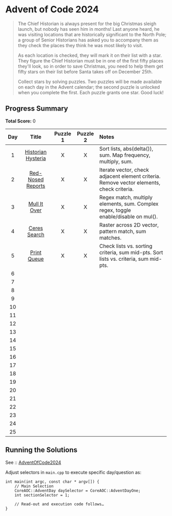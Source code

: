 # Advent of Code 2024

> The Chief Historian is always present for the big Christmas sleigh launch, but nobody has seen him in months! Last anyone heard, he was visiting locations that are historically significant to the North Pole; a group of Senior Historians has asked you to accompany them as they check the places they think he was most likely to visit.
>
> As each location is checked, they will mark it on their list with a star. They figure the Chief Historian must be in one of the first fifty places they'll look, so in order to save Christmas, you need to help them get fifty stars on their list before Santa takes off on December 25th.
>
> Collect stars by solving puzzles. Two puzzles will be made available on each day in the Advent calendar; the second puzzle is unlocked when you complete the first. Each puzzle grants one star. Good luck!

## Progress Summary

**Total Score:** 0

|  Day  |                          Title                          | Puzzle 1 | Puzzle 2 | Notes                                                                                    |
| :---: | :-----------------------------------------------------: | :------: | :------: | :--------------------------------------------------------------------------------------- |
|   1   | [Historian Hysteria](./AdventOfCode2024/Day1/README.md) |    X     |    X     | Sort lists, abs(delta()), sum. Map frequency, multiply, sum.                             |
|   2   | [Red-Nosed Reports](./AdventOfCode2024/Day2/README.md)  |    X     |    X     | Iterate vector, check adjacent element criteria. Remove vector elements, check criteria. |
|   3   |    [Mull It Over](./AdventOfCode2024/Day3/README.md)    |    X     |    X     | Regex match, multiply elements, sum. Complex regex, toggle enable/disable on mul().      |
|   4   |    [Ceres Search](./AdventOfCode2024/Day4/README.md)    |    X     |    X     | Raster across 2D vector, pattern match, sum matches.                                     |
|   5   |    [Print Queue](./AdventOfCode2024/Day5/README.md)     |    X     |    X     | Check lists vs. sorting criteria, sum mid-pts. Sort lists vs. criteria, sum mid-pts.     |
|   6   |                                                         |          |          |                                                                                          |
|   7   |                                                         |          |          |                                                                                          |
|   8   |                                                         |          |          |                                                                                          |
|   9   |                                                         |          |          |                                                                                          |
|  10   |                                                         |          |          |                                                                                          |
|  11   |                                                         |          |          |                                                                                          |
|  12   |                                                         |          |          |                                                                                          |
|  13   |                                                         |          |          |                                                                                          |
|  14   |                                                         |          |          |                                                                                          |
|  15   |                                                         |          |          |                                                                                          |
|  16   |                                                         |          |          |                                                                                          |
|  17   |                                                         |          |          |                                                                                          |
|  18   |                                                         |          |          |                                                                                          |
|  19   |                                                         |          |          |                                                                                          |
|  20   |                                                         |          |          |                                                                                          |
|  21   |                                                         |          |          |                                                                                          |
|  22   |                                                         |          |          |                                                                                          |
|  23   |                                                         |          |          |                                                                                          |
|  24   |                                                         |          |          |                                                                                          |
|  25   |                                                         |          |          |                                                                                          |

## Running the Solutions

See :: [AdventOfCode2024](/AdventOfCode2024/README.md)

Adjust selectors in `main.cpp` to execute specific day/question as:
```
int main(int argc, const char * argv[]) {
    // Main Selection
    CoreAOC::AdventDay daySelector = CoreAOC::AdventDayOne;
    int sectionSelector = 1;

	// Read-out and execution code follows…
}
```
